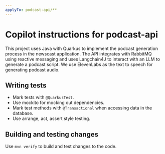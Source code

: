 ```yaml
---
applyTo: podcast-api/**
---
```


# Copilot instructions for podcast-api

This project uses Java with Quarkus to implement the podcast generation process in the
newscast application. The API integrates with RabbitMQ using reactive messaging
and uses Langchain4J to interact with an LLM to generate a podcast script. We use
ElevenLabs as the text to speech for generating podcast audio.

## Writing tests

- Mark tests with `@QuarkusTest`.
- Use mockito for mocking out dependencies.
- Mark test methods with `@Transactional` when accessing data in the database.
- Use arrange, act, assert style testing.

## Building and testing changes

Use `mvn verify` to build and test changes to the code.
